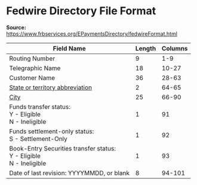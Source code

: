 # Fedwire Directory File Format

**Source:** https://www.frbservices.org/EPaymentsDirectory/fedwireFormat.html

| Field Name | Length | Columns |
| --- | --- | --- |
| Routing Number | 9 | 1-9 |
| Telegraphic Name | 18 | 10-27 |
| Customer Name | 36 | 28-63 |
| [State or territory abbreviation](https://www.frbservices.org/EPaymentsDirectory/states.html) | 2 | 64-65 |
| [City](https://www.frbservices.org/EPaymentsDirectory/fedwireCities.html) | 25 | 66-90 |
| Funds transfer status: <br/> Y - Eligible <br/> N - Ineligible | 1 | 91 |
| Funds settlement-only status: <br/> S - Settlement-Only | 1 | 92 |
| Book-Entry Securities transfer status: <br/> Y - Eligible <br/> N - Ineligible | 1 | 93 |
| Date of last revision: YYYYMMDD, or blank | 8 | 94-101 |
